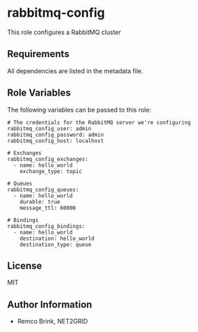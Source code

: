 # rabbitmq-config

This role configures a RabbitMQ cluster

Requirements
------------

All dependencies are listed in the metadata file.

Role Variables
--------------

The following variables can be passed to this role:

    # The credentials for the RabbitMQ server we're configuring
    rabbitmq_config_user: admin
    rabbitmq_config_password: admin
    rabbitmq_config_host: localhost
    
    # Exchanges
    rabbitmq_config_exchanges:
      - name: hello_world
        exchange_type: topic
    
    # Queues
    rabbitmq_config_queues:
      - name: hello_world
        durable: true
        message_ttl: 60000
    
    # Bindings
    rabbitmq_config_bindings:
      - name: hello_world
        destination: hello_world
        destination_type: queue

License
-------

MIT

Author Information
------------------

- Remco Brink, NET2GRID

